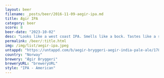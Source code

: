 ```yaml
---
layout: beer
filename: _posts/beer/2016-11-09-aegir-ipa.md
title: Ægir IPA
category: beer
score: 8
beer-date: "2023-10-02"
desc: "Looks like a west coast IPA. Smells like a bock. Tastes like a slightly smoked IPA. Takes a bit to get used to but by the end I’m wanting more as the malt comes through the smoke"
permalink: /beer/:title.html
img: /img/list/aegir-ipa.jpeg
untappd: "https://untappd.com/b/aegir-bryggeri-aegir-india-pale-ale/17844"
country: "Norway"
brewery: "Ægir Bryggeri"
breweryURL: "breweryURL"
style: "IPA - American"
---
```

